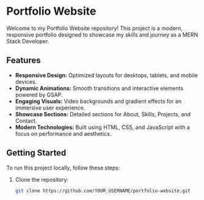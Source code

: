 # Portfolio Website

Welcome to my Portfolio Website repository! This project is a modern, responsive portfolio designed to showcase my skills and journey as a MERN Stack Developer.

## Features

- **Responsive Design:** Optimized layouts for desktops, tablets, and mobile devices.
- **Dynamic Animations:** Smooth transitions and interactive elements powered by GSAP.
- **Engaging Visuals:** Video backgrounds and gradient effects for an immersive user experience.
- **Showcase Sections:** Detailed sections for About, Skills, Projects, and Contact.
- **Modern Technologies:** Built using HTML, CSS, and JavaScript with a focus on performance and aesthetics.

## Getting Started

To run this project locally, follow these steps:

1. Clone the repository:
   ```bash
   git clone https://github.com/YOUR_USERNAME/portfolio-website.git
